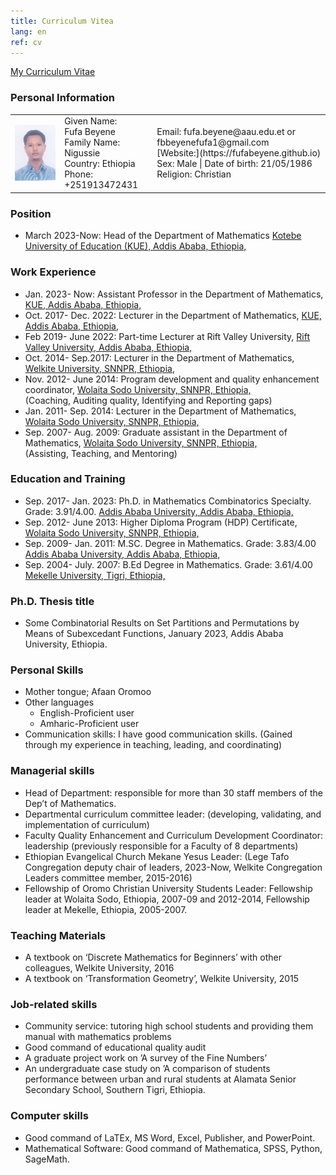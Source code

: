 ```yaml
---
title: Curriculum Vitea
lang: en
ref: cv
---
```


<!-- <img style="float: right;" src="FB.jpg" title="Me in 2023, Ethiopia."> -->
 
[My Curriculum Vitae](CV_2023_FUFA_BEYENE.pdf)

### Personal Information

<table>
<tr>
<td>
<img style="float: left;" src="FB.jpg" width="200">
</td>
<td>
Given Name: <br/>
 Fufa Beyene <br/>
Family Name: Nigussie <br/>
Country: Ethiopia <br/>
Phone: +251913472431
  </td>
<td>
 Email: fufa.beyene@aau.edu.et or fbbeyenefufa1@gmail.com <br/>
[Website:](https://fufabeyene.github.io) <br/>
Sex: Male | Date of birth: 21/05/1986 <br/>
Religion: Christian
   </td>
</tr>
</table>
  
### Position

- March 2023-Now: Head of the Department of Mathematics
[Kotebe University of Education (KUE), Addis Ababa, Ethiopia,](www.kue.edu.et)

### Work Experience

- Jan. 2023- Now: Assistant Professor in the Department of Mathematics, [KUE, Addis Ababa, Ethiopia,](www.kue.edu.et) <br/>
- Oct. 2017- Dec. 2022: Lecturer in the Department of Mathematics, [KUE, Addis Ababa, Ethiopia,](www.kue.edu.et) <br/>
- Feb 2019- June 2022: Part-time Lecturer at Rift Valley University, [Rift Valley University, Addis Ababa, Ethiopia,](www.rvu.edu.et) <br/>
- Oct. 2014- Sep.2017: Lecturer in the Department of Mathematics, [Welkite University, SNNPR, Ethiopia,](www.wku.edu.et) <br/>
- Nov. 2012- June 2014: Program development and quality enhancement coordinator, [Wolaita Sodo University, SNNPR, Ethiopia,](www.wsu.edu.et) <br/>
                      (Coaching, Auditing quality, Identifying and Reporting gaps) <br/>
- Jan. 2011- Sep. 2014: Lecturer in the Department of Mathematics, [Wolaita Sodo University, SNNPR, Ethiopia,](www.wsu.edu.et) <br/>
- Sep. 2007- Aug. 2009: Graduate assistant in the Department of Mathematics, [Wolaita Sodo University, SNNPR, Ethiopia,](www.wsu.edu.et) <br/>
                      (Assisting, Teaching, and Mentoring) <br/>

### Education and Training

- Sep. 2017- Jan. 2023: Ph.D. in Mathematics Combinatorics Specialty. Grade: 3.91/4.00. [Addis Ababa University, Addis Ababa, Ethiopia,](www.aau.edu.et) <br/>
- Sep. 2012- June 2013: Higher Diploma Program (HDP) Certificate, [Wolaita Sodo University, SNNPR, Ethiopia,](www.wsu.edu.et)  <br/>
- Sep. 2009- Jan. 2011: M.SC. Degree in Mathematics. Grade: 3.83/4.00 [Addis Ababa University, Addis Ababa, Ethiopia,](www.aau.edu.et) <br/>
- Sep. 2004- July. 2007: B.Ed Degree in Mathematics. Grade: 3.61/4.00 [Mekelle University, Tigri, Ethiopia,](www.mu.edu.et)  <br/>

### Ph.D. Thesis title

- Some Combinatorial Results on Set Partitions and Permutations by Means of Subexcedant
Functions, January 2023, Addis Ababa University, Ethiopia.

### Personal Skills

- Mother tongue; Afaan Oromoo <br/>
- Other languages <br/>
  - English-Proficient user <br/>
  - Amharic-Proficient user <br/>
- Communication skills: I have good communication skills. (Gained through my experience in teaching, leading, and coordinating) <br/>

### Managerial skills

- Head of Department: responsible for more than 30 staff members of the Dep’t of Mathematics. <br/>
- Departmental curriculum committee leader: (developing, validating, and implementation of curriculum) <br/>
- Faculty Quality Enhancement and Curriculum Development Coordinator: leadership (previously responsible for a Faculty of 8 departments) <br/>
- Ethiopian Evangelical Church Mekane Yesus Leader: (Lege Tafo Congregation deputy chair of leaders, 2023-Now, 
Welkite Congregation Leaders committee member, 2015-2016) <br/>
- Fellowship of Oromo Christian University Students Leader: Fellowship leader at Wolaita Sodo, Ethiopia, 2007-09 and 2012-2014, Fellowship leader at Mekelle, Ethiopia, 2005-2007.
  
### Teaching Materials

- A textbook on ‘Discrete Mathematics for Beginners’ with other colleagues, Welkite University, 2016 <br/>
- A textbook on ‘Transformation Geometry’, Welkite University, 2015
  
### Job-related skills

- Community service: tutoring high school students and providing them manual with mathematics problems <br/>
- Good command of educational quality audit <br/>
- A graduate project work on ’A survey of the Fine Numbers’ <br/>
- An undergraduate case study on ’A comparison of students performance between urban and rural students at Alamata Senior Secondary School, Southern Tigri, Ethiopia.
  
### Computer skills

- Good command of LaTEx, MS Word, Excel, Publisher, and PowerPoint. <br/>
- Mathematical Software: Good command of Mathematica, SPSS, Python, SageMath.
